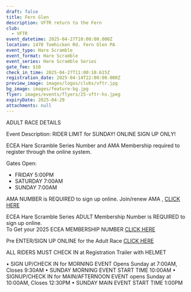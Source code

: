 ```yaml
---
draft: false
title: Fern Glen
description: VFTR return to the Fern
club:
  - VFTR
event_datetime: 2025-04-27T10:00:00.000Z
location: 1478 Tomhicken Rd. Fern Glen PA
event_type: Hare Scramble
event_format: Hare Scramble
event_series: Hare Scramble Series
gate_fee: $10
check_in_time: 2025-04-27T11:00:10.615Z
registration_date: 2025-04-14T22:00:00.000Z
preview_image: images/logos/clubs/vftr.jpg
bg_image: images/feature-bg.jpg
flyer: images/events/flyers/25-vftr-hs.jpeg
expiryDate: 2025-04-29
attachments: null
---
```

ADULT RACE DETAILS

Event Description:
RIDER LIMIT for SUNDAY!
ONLINE SIGN UP ONLY!

ECEA Hare Scramble Series Number and AMA Membership required to register through the online system.

Gates Open: 

* FRIDAY 5:00PM	
* SATURDAY 7:00AM
* SUNDAY 7:00AM

AMA NUMBER is REQUIRED to sign up online. Join/renew AMA , [ CLICK HERE](https://join.americanmotorcyclist.com/privileges/?utm_medium=paidsearch&utm_source=google&utm_campaign=branded&utm_term=&utm_content=ama%20card%20renewal&gad_source=1&gbraid=0AAAAADOfFr2iMqovsCJSDqqTO3GGSUkbL&gclid=Cj0KCQjwy46_BhDOARIsAIvmcwMyNS3T5uYxWzOxhKgccjlshJMJ8K2C4LYP3_jVTPpELdIAgrG2JaMaAsY8EALw_wcB)

ECEA Hare Scramble Series ADULT Membership Number is REQUIRED to sign up online. \
To Get your 2025 ECEA MEMBERSHIP NUMBER   [ CLICK HERE](https://www.moto-tally.com/ECEA/ECEA/SeriesRegistration.aspx)

Pre ENTER/SIGN UP ONLINE for the Adult Race    [CLICK HERE](https://www.moto-tally.com/ECEA/ECEA/PreEntry.aspx)

ALL RIDERS MUST CHECK IN at Registration Trailer with HELMET

•	SIGN UP/CHECK IN for MORNING EVENT Opens Sunday at 7:00AM, Closes 9:30AM
•	SUNDAY MORNING EVENT START TIME 10:00AM
•	SIGNUP/CHECK IN for MAIN/AFTERNOON EVENT opens Sunday at 10:00AM, Closes 12:30PM
•	SUNDAY MAIN EVENT START TIME 1:00PM